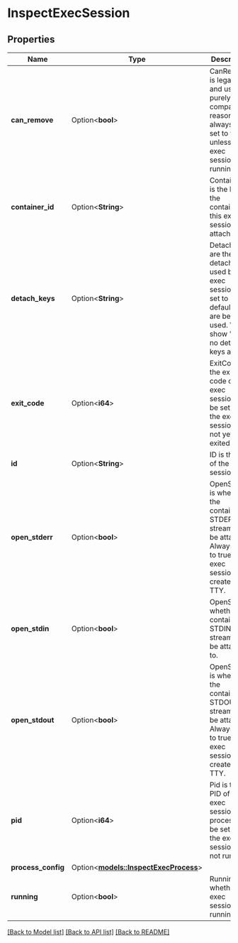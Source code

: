 # InspectExecSession

## Properties

Name | Type | Description | Notes
------------ | ------------- | ------------- | -------------
**can_remove** | Option<**bool**> | CanRemove is legacy and used purely for compatibility reasons. Will always be set to true, unless the exec session is running. | [optional]
**container_id** | Option<**String**> | ContainerID is the ID of the container this exec session is attached to. | [optional]
**detach_keys** | Option<**String**> | DetachKeys are the detach keys used by the exec session. If set to \"\" the default keys are being used. Will show \"<none>\" if no detach keys are set. | [optional]
**exit_code** | Option<**i64**> | ExitCode is the exit code of the exec session. Will be set to 0 if the exec session has not yet exited. | [optional]
**id** | Option<**String**> | ID is the ID of the exec session. | [optional]
**open_stderr** | Option<**bool**> | OpenStderr is whether the container's STDERR stream will be attached. Always set to true if the exec session created a TTY. | [optional]
**open_stdin** | Option<**bool**> | OpenStdin is whether the container's STDIN stream will be attached to. | [optional]
**open_stdout** | Option<**bool**> | OpenStdout is whether the container's STDOUT stream will be attached. Always set to true if the exec session created a TTY. | [optional]
**pid** | Option<**i64**> | Pid is the PID of the exec session's process. Will be set to 0 if the exec session is not running. | [optional]
**process_config** | Option<[**models::InspectExecProcess**](InspectExecProcess.md)> |  | [optional]
**running** | Option<**bool**> | Running is whether the exec session is running. | [optional]

[[Back to Model list]](../README.md#documentation-for-models) [[Back to API list]](../README.md#documentation-for-api-endpoints) [[Back to README]](../README.md)


